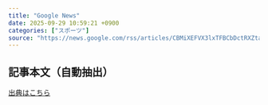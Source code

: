 ```yaml
---
title: "Google News"
date: 2025-09-29 10:59:21 +0900
categories: ["スポーツ"]
source: "https://news.google.com/rss/articles/CBMiXEFVX3lxTFBCbDctRXZtaFFPYk1JbFczVlNGMXo5eWQtNjZZSEd1NzZPcUpJbVI0M1hiektpNDE3MkFpeFJQTzc4NHVaYmtGZFpSTUtwZndRY1F5WGhld3JSN0RO?oc=5"
---
```


## 記事本文（自動抽出）
<body class="y0K44d EA71Tc" id="readabilityBody"></body>

[出典はこちら](https://news.google.com/rss/articles/CBMiXEFVX3lxTFBCbDctRXZtaFFPYk1JbFczVlNGMXo5eWQtNjZZSEd1NzZPcUpJbVI0M1hiektpNDE3MkFpeFJQTzc4NHVaYmtGZFpSTUtwZndRY1F5WGhld3JSN0RO?oc=5)
